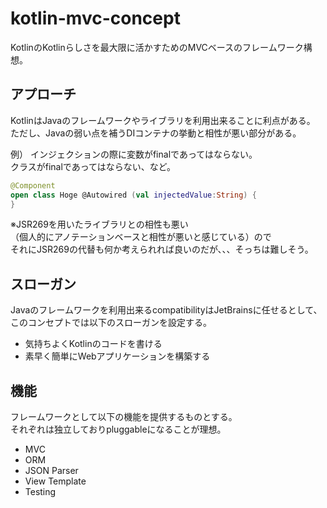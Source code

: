 
# kotlin-mvc-concept


KotlinのKotlinらしさを最大限に活かすためのMVCベースのフレームワーク構想。  


## アプローチ

KotlinはJavaのフレームワークやライブラリを利用出来ることに利点がある。  
ただし、Javaの弱い点を補うDIコンテナの挙動と相性が悪い部分がある。

例）
インジェクションの際に変数がfinalであってはならない。  
クラスがfinalであってはならない、など。

```Kotlin
@Component
open class Hoge @Autowired (val injectedValue:String) {
}
```


※JSR269を用いたライブラリとの相性も悪い  
（個人的にアノテーションベースと相性が悪いと感じている）ので  
それにJSR269の代替も何か考えられれば良いのだが、、、そっちは難しそう。  


## スローガン

Javaのフレームワークを利用出来るcompatibilityはJetBrainsに任せるとして、  
このコンセプトでは以下のスローガンを設定する。

* 気持ちよくKotlinのコードを書ける
* 素早く簡単にWebアプリケーションを構築する


## 機能

フレームワークとして以下の機能を提供するものとする。  
それぞれは独立しておりpluggableになることが理想。

* MVC
* ORM
* JSON Parser
* View Template
* Testing


